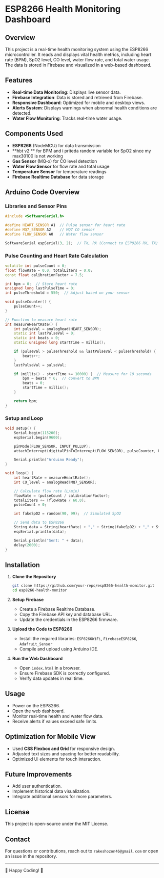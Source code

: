 # ESP8266 Health Monitoring Dashboard

## Overview
This project is a real-time health monitoring system using the ESP8266 microcontroller. It reads and displays vital health metrics, including heart rate (BPM), SpO2 level, CO level, water flow rate, and total water usage. The data is stored in Firebase and visualized in a web-based dashboard.

## Features
- **Real-time Data Monitoring**: Displays live sensor data.
- **Firebase Integration**: Data is stored and retrieved from Firebase.
- **Responsive Dashboard**: Optimized for mobile and desktop views.
- **Alerts System**: Displays warnings when abnormal health conditions are detected.
- **Water Flow Monitoring**: Tracks real-time water usage.

## Components Used
- **ESP8266** (NodeMCU) for data transmission
- **hbt v2 ** for BPM and i priteda random variable for SpO2 since my max30100 is not working
- **Gas Sensor** (MQ-x) for CO level detection
- **Water Flow Sensor** for flow rate and total usage
- **Temperature Sensor** for temperature readings
- **Firebase Realtime Database** for data storage

## Arduino Code Overview
### Libraries and Sensor Pins
```cpp
#include <SoftwareSerial.h>

#define HEART_SENSOR A1  // Pulse sensor for heart rate
#define MQ7_SENSOR A2    // MQ7 CO sensor
#define FLOW_SENSOR A0   // Water flow sensor

SoftwareSerial espSerial(3, 2);  // TX, RX (Connect to ESP8266 RX, TX)
```

### Pulse Counting and Heart Rate Calculation
```cpp
volatile int pulseCount = 0;
float flowRate = 0.0, totalLiters = 0.0;
const float calibrationFactor = 7.5;

int bpm = 0;  // Store heart rate
unsigned long lastPulseTime = 0;
int pulseThreshold = 550;  // Adjust based on your sensor

void pulseCounter() {
    pulseCount++;
}

// Function to measure heart rate
int measureHeartRate() {
    int pulseVal = analogRead(HEART_SENSOR);
    static int lastPulseVal = 0;
    static int beats = 0;
    static unsigned long startTime = millis();

    if (pulseVal > pulseThreshold && lastPulseVal < pulseThreshold) {  // Detect rising edge
        beats++;
    }
    lastPulseVal = pulseVal;

    if (millis() - startTime >= 10000) {  // Measure for 10 seconds
        bpm = beats * 6;  // Convert to BPM
        beats = 0;
        startTime = millis();
    }

    return bpm;
}
```

### Setup and Loop
```cpp
void setup() {
    Serial.begin(115200);
    espSerial.begin(9600);

    pinMode(FLOW_SENSOR, INPUT_PULLUP);
    attachInterrupt(digitalPinToInterrupt(FLOW_SENSOR), pulseCounter, FALLING);

    Serial.println("Arduino Ready");
}

void loop() {
    int heartRate = measureHeartRate();
    int CO_level = analogRead(MQ7_SENSOR);

    // Calculate flow rate (L/min)
    flowRate = (pulseCount / calibrationFactor);
    totalLiters += (flowRate / 60.0);
    pulseCount = 0;

    int fakeSpO2 = random(90, 99);  // Simulated SpO2

    // Send data to ESP8266
    String data = String(heartRate) + "," + String(fakeSpO2) + "," + String(CO_level) + "," + String(flowRate);
    espSerial.println(data);

    Serial.println("Sent: " + data);
    delay(2000);
}
```

## Installation
1. **Clone the Repository**
   ```sh
   git clone https://github.com/your-repo/esp8266-health-monitor.git
   cd esp8266-health-monitor
   ```

2. **Setup Firebase**
   - Create a Firebase Realtime Database.
   - Copy the Firebase API key and database URL.
   - Update the credentials in the ESP8266 firmware.

3. **Upload the Code to ESP8266**
   - Install the required libraries: `ESP8266WiFi`, `FirebaseESP8266`, `Adafruit_Sensor`
   - Compile and upload using Arduino IDE.

4. **Run the Web Dashboard**
   - Open `index.html` in a browser.
   - Ensure Firebase SDK is correctly configured.
   - Verify data updates in real time.

## Usage
- Power on the ESP8266.
- Open the web dashboard.
- Monitor real-time health and water flow data.
- Receive alerts if values exceed safe limits.

## Optimization for Mobile View
- Used **CSS Flexbox and Grid** for responsive design.
- Adjusted text sizes and spacing for better readability.
- Optimized UI elements for touch interaction.

## Future Improvements
- Add user authentication.
- Implement historical data visualization.
- Integrate additional sensors for more parameters.

## License
This project is open-source under the MIT License.

## Contact
For questions or contributions, reach out to `rakeshozon46@gmail.com` or open an issue in the repository.

---
🚀 Happy Coding! 🎯

